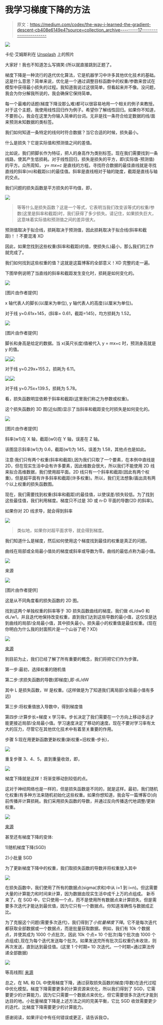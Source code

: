 # 我学习梯度下降的方法

> 原文：<https://medium.com/codex/the-way-i-learned-the-gradient-descent-cb408e6149e4?source=collection_archive---------17----------------------->

![](img/0ec8284a4bb4c648d3b12cc8c2b7bf6c.png)

卡伦·艾姆斯利在 [Unsplash](https://unsplash.com?utm_source=medium&utm_medium=referral) 上的照片

大家好！我也不知道怎么写搞笑:(所以就直接跳到正题了。

梯度下降是一种流行的迭代优化算法，它是机器学习中许多其他优化技术的基础。
这是什么意思？简单来说，优化是一个通过调整目标函数中的权重/参数来尝试在模型中获得最小损失的过程。我知道我说过这很简单，但看起来并不像。没问题，我会为你分解我所说的，我会确保它保持简单。

每一个最难的话题(梯度下降没那么难)都可以很容易地用一个相关的例子来教授。对于这个主题，我使用线性回归作为例子。希望你了解线性回归。如果你不知道，不要担心，我会在这里为你输入简单的台词。无非是找一条符合给定数据的线/面来预测未知数据的类标签。

我们如何知道一条特定的线何时符合数据？当它合适的时候，损失最小。

什么是损失？它是实际值和预测值之间的差值。

比如说，我们把脚长作为特征，把人的身高作为类别标签。现在我们需要找到一条线路，使其产生低损耗。对于线性回归，损失是损失的平方，即(实际值-预测值)的平方。众所周知， *y= mx+c* 是直线的方程。寻找符合数据的最佳直线就是寻找直线的斜率(m)和截距(c)的最佳值。斜率是直线相对于轴的陡度，截距是直线与轴的交点。

我们问题的损失函数是平方损失的平均值，即，

![](img/f94e77d0de3137fdbf064883b7e719e4.png)

> 等等什么是损失函数？这是一个等式，它表明当我们改变该等式的权重/参数(这里是斜率和截距)时，我们获得了多少损失。请记住，如果损失巨大，这意味着实际值和预测值之间的差异很大。

预测值取决于拟合线，损耗取决于预测值，因此损耗取决于拟合线(斜率和截距)！！不要混淆 XD

因此，如果您找到这些权重(斜率和截距)的值，使损失(L)最小，那么我们的工作就完成了。

我们如何找到这些权重的值？这就是这篇博客的全部意义！XD 完整的走一遍。

下图举例说明了当直线的斜率和截距发生变化时，损耗是如何变化的。

![](img/6b403b6ef05c54e9f2550b0a8d7daec0.png)

[图片由作者提供]

x 轴代表人的脚长(以厘米为单位), y 轴代表人的高度(以厘米为单位)。

对于线 y=0.61x+145，(斜率= 0.61，截距=145)，均方损耗为 1.52。

![](img/9a07d6447a629351473aafa496505988.png)

[图片由作者提供]

脚长和身高是给定的数据。当 x(英尺长度)值被代入 y = mx+c 时，预测身高就是 y 的值。

![](img/a70e7d18d9563ebaed760ef6900fa325.png)![](img/92dc5a50261865f5b75e7b6d46913bd0.png)

对于线 y=0.29x+155.2，损耗为 6.11。

![](img/64d16b9ab04b00a81af8c6826322c3c3.png)![](img/05881756b8b7ee361eb1f09f17e7474b.png)

对于线 y=0.75x+139.5，损耗为 5.78。

看，损失函数明显依赖于斜率和截距(这里我们称之为参数或权重)。

这个损失函数的 3D 图(近似图)显示了当斜率和截距变化时损失是如何变化的。

![](img/e0f1aca2a901f90e8603c8d1b271866a.png)

[图片由作者提供]

斜率(w1)在 X 轴，截距(w0)在 Y 轴，误差在 Z 轴。

该图显示斜率(w1)为 0.6，截距(w1)为 145，误差为 1.58，其他点也是如此。

注意:我们只有两个权重(斜率和截距),因为我们只取了一个要素，在本例中直线是 2D，但在现实生活中会有许多要素，因此维数会很大，所以我们不能使用 2D 线来拟合高维数据，我们使用超平面。2D 线只有一个斜率和截距(因此有两个权重)，但是超平面有许多斜率和截距(许多权重)。所以，我们无法想象/画出具有两个以上权重的损失函数图。

现在，我们需要找到权重(斜率和截距)的最佳值，以使误差/损失较低。为了找到这些最佳值，我们利用梯度。梯度只不过是 3D 或 n-D 平面的导数(2D 的斜率)。

如果你对 2D 线求导，就会得到斜率

![](img/ab542b4bcc4c9f395a74d3ca7d49bdc0.png)

> 类似地，如果你对超平面求导，就会得到梯度。

我们知道什么是梯度，然后如何使用这个梯度找到最佳的权重是真正的问题。

曲线在局部或全局最小值处的梯度或斜率或导数为零。曲线的最低点称为最小值。

![](img/c57b81119360756d0a689b29774cc6c3.png)

来源

![](img/07670a165f63c052e6fc80770d7d88ee.png)

[图片由作者提供]

这是从不同角度看的损失函数的 2D 图。

找到这两个单独权重的斜率等于 3D 损失函数曲线的梯度。我们做 dL/dw0 和 dL/w1，并且迭代地保持改变权重，直到我们达到这些导数的最小值，这仅仅是达到曲线的局部/全局最小值，其中损失最小。损失最小的权重值是最佳权重。(现在你明白为什么我的封面照片是一个山谷了吧？XD)

![](img/81109c62d46ffff17894ece4d8b65b12.png)

[来源](/onfido-tech/machine-learning-101-be2e0a86c96a)

到目前为止，我们已经了解了所有重要的概念，我们将把它们作为步骤。

第一步:最初，选择权重的随机值

第二步:求损失函数的导数(即梯度),即 dL/dW

其中 L 是损失函数，W 是权重。(这样做是为了知道我们离局部/全局最小值有多远)

第三步:将权重值放入导数中，得到梯度值

第四步:计算步长=梯度 x 学习率。步长决定了我们需要在一个方向上移动多远才能更接近局部/全局最小值。学习速度决定了移动的速度。现在不要对学习率有太大的压力，尽管它在其他优化技术中有着至关重要的作用。

步骤 5:现在用更新函数更新权重(新权重=旧权重-步长)，

![](img/15f04d0d08cef3340ae3001fea3781e1.png)

重复步骤 3、4、5，直到重量收敛，即，

![](img/cca657c87e9f325ce6c40881db82be7d.png)

梯度下降就是这样！将渐变移动到较低的点。

这对于神经网络也是一样的，但是损失函数是不同的，就是这样。最初，我们随机化权重(有多种方法来随机初始化这些权重。如果你想知道，我会写一篇博客😊)向前传播并计算损耗。我们采用损失函数的导数，并通过反向传播迭代地调整/更新权重。

![](img/5f6db7b677dc115049168722e616deb3.png)

[来源](https://www.google.com/url?sa=i&url=https%3A%2F%2Ftowardsdatascience.com%2Fwhats-the-role-of-weights-and-bias-in-a-neural-network-4cf7e9888a0f&psig=AOvVaw29bqs-cDZh9eUbh1fmz3Rh&ust=1627659267657000&source=images&cd=vfe&ved=0CAsQjRxqFwoTCLid0rbNiPICFQAAAAAdAAAAABAD)

甚至还有梯度下降的变体:

1)随机梯度下降(SGD)

2)小批量 SGD

为了更新梯度下降中的权重，我们取损失函数的导数并将权重放入其中

![](img/f94e77d0de3137fdbf064883b7e719e4.png)

在损失函数中，我们使用了所有的数据点(sigma(求和)中从 i=1 到 i=n)。但这需要大量的计算能力和时间来计算，因为数据由现实生活中成千上万的点组成。
新币来了。在 SGD 中，它只使用一个点，而不是使用所有数据点来计算损失。但是需要多次迭代才能达到最优值，因为它只有一个数据点。你知道准确性与数据成正比。

为了克服这个问题(需要多次迭代)，我们得到了*小批量梯度下降*。它不是每次迭代都获取全部数据或一个数据点，而是批量获取数据。例如，我们有 10k 个数据点，并使其成为 1000 个点批次，因此 10k 个点= 10 个批次(每个批次由 1000 个点组成),现在为每个迭代发送每个批次。如果发送完所有批次后权重仍未收敛，则再次发送，直到达到最佳值。(这里 1 个时期= 10 次迭代。一个时期=通过算法传递全部数据)

![](img/fb518c203de10ed666b6c562da98eea9.png)

等高线图[ [来源](https://laptrinhx.com/understanding-optimization-algorithms-3818430905/)

总之，在 ML 和 DL 中使用梯度下降，通过获取损失函数的梯度(导数)在迭代过程中优化模型。梯度下降需要更多的计算资源来优化，所以我们得到了 SGD，它需要更少的计算能力，因为它只需要一个数据点来优化，但它需要很多次迭代才能到达目的地。小批量梯度下降是上述方法之间的完美平衡，它比 SGD 收敛需要更少的迭代，比梯度下降需要更少的计算能力。

感谢阅读，如果评论中有任何错误或更正，请告诉我😊。